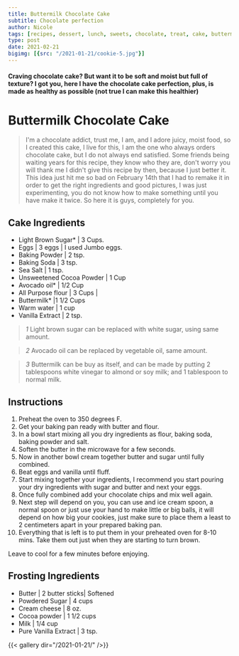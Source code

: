 ```yaml
---
title: Buttermilk Chocolate Cake
subtitle: Chocolate perfection  
author: Nicole
tags: [recipes, dessert, lunch, sweets, chocolate, treat, cake, buttermilk, dairy free ]
type: post
date: 2021-02-21
bigimg: [{src: "/2021-01-21/cookie-5.jpg"}]
---
```


#### Craving chocolate cake? But want it to be soft and moist but full of texture? I got you, here I have the chocolate cake perfection, plus, is made as healthy as possible (not true I can make this healthier) 


# Buttermilk Chocolate Cake

> I'm a chocolate addict, trust me, I am, and I adore juicy, moist food, so I created this cake, I live for this, I am the one who always orders chocolate cake, but I do not always end satisfied. Some friends being waiting years for this recipe, they know who they are, don't worry you will thank me I didn't give this recipe by then, because I just better it. This idea just hit me so bad on February 14th that I had to remake it in order to get the right ingredients and good pictures, I was just experimenting, you do not know how to make something until you have make it twice. So here it is guys, completely for you. 


## Cake Ingredients 

- Light Brown Sugar* | 3 Cups. 
- Eggs | 3 eggs | I used Jumbo eggs.
- Baking Powder | 2 tsp.
- Baking Soda | 3 tsp.
- Sea Salt | 1 tsp.
- Unsweetened Cocoa Powder | 1 Cup
- Avocado oil* | 1/2 Cup
- All Purpose flour | 3 Cups | 
- Buttermilk* |1 1/2 Cups 
- Warm water | 1 cup
- Vanilla Extract | 2 tsp.

> *1* Light brown sugar can be replaced with white sugar, using same amount.

> *2* Avocado oil can be replaced by vegetable oil, same amount.

> *3* Buttermilk can be buy as itself, and can be made by putting 2 tablespoons white vinegar to almond or soy milk; and 1 tablespoon to normal milk. 

## Instructions


1. Preheat the oven to 350 degrees F. 
2. Get your baking pan ready with butter and flour.
3. In a bowl start mixing all you dry ingredients as flour, baking soda, baking powder and salt. 
4. Soften the butter in the microwave for a few seconds.
5. Now in another bowl cream together butter and sugar until fully combined.
6. Beat eggs and vanilla until fluff.
7. Start mixing together your ingredients, I recommend you start pouring your dry ingredients with sugar and butter and next your eggs. 
8. Once fully combined add your chocolate chips and mix well again.
9. Next step will depend on you, you can use and ice cream spoon, a normal spoon or just use your hand to make little or big balls, it will depend on how big your cookies, just make sure to place them a least to 2 centimeters apart in your prepared baking pan.
10. Everything that is left is to put them in your preheated oven for 8-10 mins. Take them out just when they are starting to turn brown.

Leave to cool for a few minutes before enjoying.

## Frosting  Ingredients 

- Butter | 2 butter sticks| Softened
- Powdered Sugar | 4 cups
- Cream cheese | 8 oz.
- Cocoa powder | 1 1/2 cups
- Milk | 1/4 cup
- Pure Vanilla Extract | 3 tsp.


{{< gallery dir="/2021-01-21/" />}}